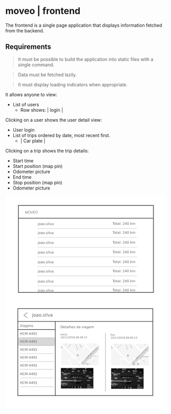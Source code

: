 # moveo | frontend

The frontend is a single page application that displays information fetched from the backend.

## Requirements

> It must be possible to build the application into static files with a single command.

> Data must be fetched lazily.

> It must display loading indicators when appropriate.

It allows anyone to view:
- List of users
    - Row shows: | login |

Clicking on a user shows the user detail view:
- User login
- List of trips ordered by date, most recent first.
    - | Car plate |

Clicking on a trip shows the trip details:
- Start time
- Start position (map pin)
- Odometer picture
- End time
- Stop position (map pin)
- Odometer picture

![prototype](drafts/web.png)
